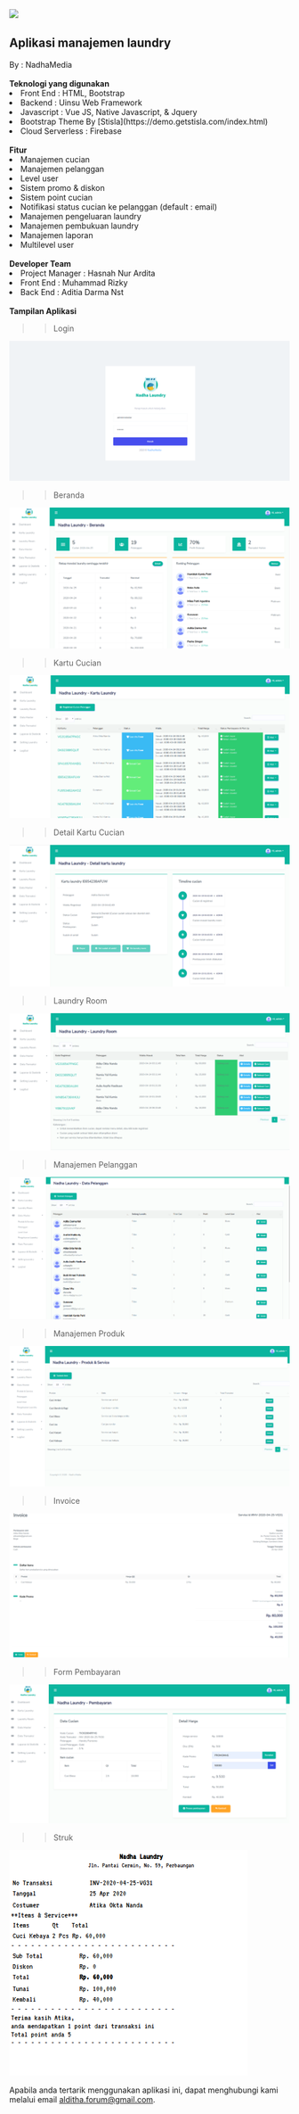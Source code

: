 <img src='https://github.com/haxorsprogramming/Nadha-Laundry/blob/master/ladun/login/images/nadha_laundry.jpg?raw=true' width='300px'>

<h2>Aplikasi manajemen laundry</h2>
By : NadhaMedia
<br/><br/>
<b>Teknologi yang digunakan</b>
<li>Front End : HTML, Bootstrap</li>
<li>Backend : Uinsu Web Framework</li>
<li>Javascript : Vue JS, Native Javascript, & Jquery</li>
<li>Bootstrap Theme By [Stisla](https://demo.getstisla.com/index.html)</li>
<li>Cloud Serverless : Firebase</li>
<br/>
<b>Fitur</b>
<li> Manajemen cucian</li>
<li> Manajemen pelanggan</li>
<li> Level user</li>
<li> Sistem promo & diskon</li>
<li> Sistem point cucian</li>
<li> Notifikasi status cucian ke pelanggan (default : email)</li>
<li> Manajemen pengeluaran laundry</li>
<li> Manajemen pembukuan laundry</li>
<li> Manajemen laporan</li>
<li> Multilevel user</li>
<br/>
<b>Developer Team</b>
<li> Project Manager : Hasnah Nur Ardita</li>
<li> Front End : Muhammad Rizky</li>
<li> Back End : Aditia Darma Nst</li>
<br/>
<b>Tampilan Aplikasi</b>
<br/>

>> Login

<img src='https://github.com/haxorsprogramming/All-Project/blob/master/nadha_produk/ss/login.png?raw=true'>

>> Beranda

<img src='https://github.com/haxorsprogramming/All-Project/blob/master/nadha_produk/ss/beranda.png?raw=true'>

>> Kartu Cucian

<img src='https://github.com/haxorsprogramming/All-Project/blob/master/nadha_produk/ss/kartu_laundry.png?raw=true'>

>> Detail Kartu Cucian 

<img src='https://github.com/haxorsprogramming/All-Project/blob/master/nadha_produk/ss/detail_kartu_laundry.png?raw=true'>

>> Laundry Room

<img src='https://github.com/haxorsprogramming/All-Project/blob/master/nadha_produk/ss/laundry_room.png?raw=true'>

>> Manajemen Pelanggan

<img src='https://github.com/haxorsprogramming/All-Project/blob/master/nadha_produk/ss/manajemen_pelanggan.png?raw=true'>

>> Manajemen Produk

<img src='https://github.com/haxorsprogramming/All-Project/blob/master/nadha_produk/ss/manajemen_produk.png?raw=true'>

>> Invoice

<img src='https://github.com/haxorsprogramming/All-Project/blob/master/nadha_produk/ss/invoice.png?raw=true'>

>> Form Pembayaran

<img src='https://github.com/haxorsprogramming/All-Project/blob/master/nadha_produk/ss/pembayaran.png?raw=true'>

>>Struk

<img src='https://github.com/haxorsprogramming/All-Project/blob/master/nadha_produk/ss/print_struk.png?raw=true'>

<br/>

Apabila anda tertarik menggunakan aplikasi ini, dapat menghubungi kami melalui email alditha.forum@gmail.com.
